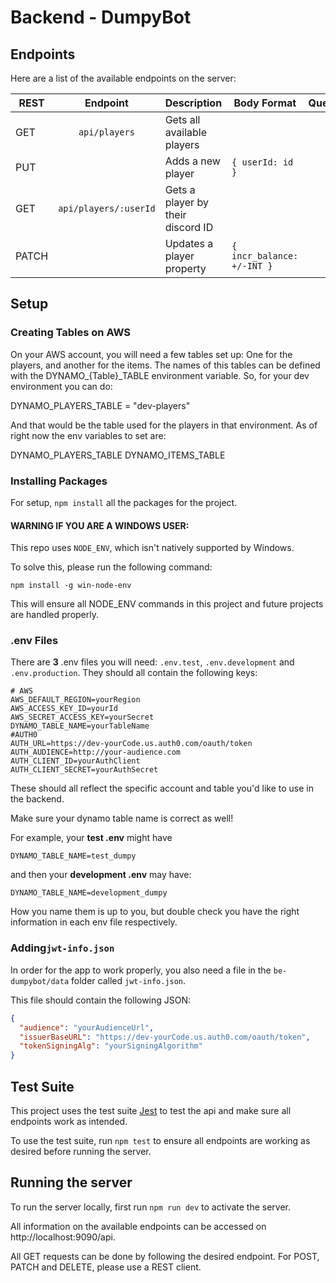 # Backend - DumpyBot

## Endpoints 

Here are a list of the available endpoints on the server: 

| REST  |       Endpoint        | Description                       | Body Format                | Queries |
|-------|:---------------------:|-----------------------------------|----------------------------|---------|
| GET   |     `api/players`     | Gets all available players        |                            |         |
| PUT   |                       | Adds a new player                 | `{ userId: id }`           |         |
| GET   | `api/players/:userId` | Gets a player by their discord ID |                            |         |
| PATCH |                       | Updates a player property         | `{ incr_balance: +/-INT }` |         |


## Setup

### Creating Tables on AWS

On your AWS account, you will need a few tables set up: One for the players, and another for the items. The names of this tables can be defined with the DYNAMO_{Table}_TABLE environment variable. So, for your dev environment you can do:

DYNAMO_PLAYERS_TABLE = "dev-players"

And that would be the table used for the players in that environment. As of right now the env variables to set are:

DYNAMO_PLAYERS_TABLE
DYNAMO_ITEMS_TABLE

### Installing Packages

For setup, `npm install` all the packages for the project.

#### WARNING IF YOU ARE A WINDOWS USER:

This repo uses `NODE_ENV`, which isn't natively supported by Windows.

To solve this, please run the following command:

`npm install -g win-node-env`

This will ensure all NODE_ENV commands in this project and future projects are handled properly.

### .env Files

There are **3** .env files you will need: `.env.test`, `.env.development` and `.env.production`. They should all
contain the following keys:

```dotenv
# AWS
AWS_DEFAULT_REGION=yourRegion
AWS_ACCESS_KEY_ID=yourId
AWS_SECRET_ACCESS_KEY=yourSecret
DYNAMO_TABLE_NAME=yourTableName
#AUTH0
AUTH_URL=https://dev-yourCode.us.auth0.com/oauth/token
AUTH_AUDIENCE=http://your-audience.com
AUTH_CLIENT_ID=yourAuthClient
AUTH_CLIENT_SECRET=yourAuthSecret
```

These should all reflect the specific account and table you'd like to use in the backend.

Make sure your dynamo table name is correct as well!

For example, your **test .env** might have 
```dotenv
DYNAMO_TABLE_NAME=test_dumpy
```
and then your **development .env** may have:
```dotenv
DYNAMO_TABLE_NAME=development_dumpy
```

How you name them is up to you, but double check you have the right information in each env file respectively.

### Adding`jwt-info.json`

In order for the app to work properly, you also need a file in the `be-dumpybot/data` folder called `jwt-info.json`.

This file should contain the following JSON:

```json
{
  "audience": "yourAudienceUrl",
  "issuerBaseURL": "https://dev-yourCode.us.auth0.com/oauth/token",
  "tokenSigningAlg": "yourSigningAlgorithm"
}
```

## Test Suite

This project uses the test suite [Jest](https://jestjs.io/) to test the api and make sure all endpoints work as intended.

To use the test suite, run `npm test` to ensure all endpoints are working as desired before running the server.

## Running the server

To run the server locally, first run `npm run dev` to activate the server.

All information on the available endpoints can be accessed on http://localhost:9090/api.

All GET requests can be done by following the desired endpoint. For POST, PATCH and DELETE, please use a REST client.